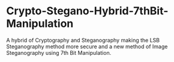 # Crypto-Stegano-Hybrid-7thBit-Manipulation
A hybrid of Cryptography and Steganography making the LSB Steganography method more secure and a new method of Image Steganography using 7th Bit Manipulation.
